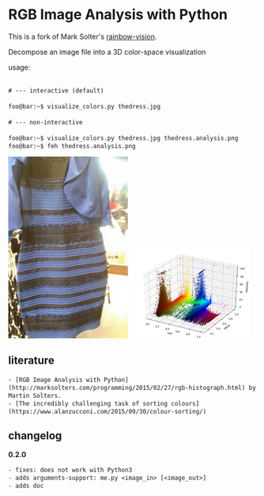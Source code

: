 RGB Image Analysis with Python
==============================

This is a fork of Mark Solter's [rainbow-vision](https://github.com/msolters/rainbow-vision).

Decompose an image file into a 3D color-space visualization

usage:

```console

# --- interactive (default)

foo@bar:~$ visualize_colors.py thedress.jpg 

# --- non-interactive

foo@bar:~$ visualize_colors.py thedress.jpg thedress.analysis.png
foo@bar:~$ feh thedress.analysis.png
```

<img src="thedress.jpg" width="48%"></img>
<img src="thedress.analysis.png" width="48%"></img>


literature
----------

    - [RGB Image Analysis with Python](http://marksolters.com/programming/2015/02/27/rgb-histograph.html) by Martin Solters.
    - [The incredibly challenging task of sorting colours](https://www.alanzucconi.com/2015/09/30/colour-sorting/)


changelog
---------

**0.2.0**

    - fixes: does not work with Python3
    - adds arguments-support: me.py <image_in> [<image_out>]
    - adds doc

